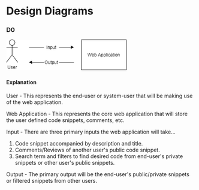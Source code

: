 # Design Diagrams

### D0
![D0](D0.png)

#### Explanation
User - This represents the end-user or system-user that will be making use of the web application.

Web Application - This represents the core web application that will store the user defined code snippets, comments, etc.

Input - There are three primary inputs the web application will take...
1. Code snippet accompanied by description and title.
2. Comments/Reviews of another user's public code snippet.
3. Search term and filters to find desired code from end-user's private snippets or other user's public snippets.

Output - The primary output will be the end-user's public/private snippets or filtered snippets from other users. 
